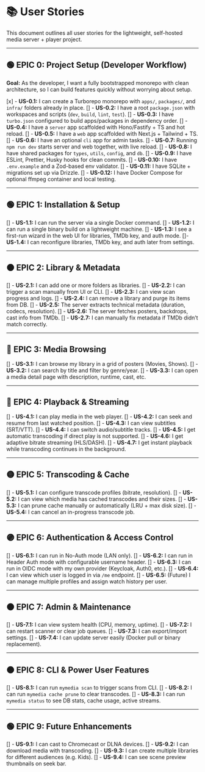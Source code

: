 # 📚 User Stories

This document outlines all user stories for the lightweight, self-hosted media server + player project.

---

## 🟢 EPIC 0: Project Setup (Developer Workflow)

**Goal:** As the developer, I want a fully bootstrapped monorepo with clean architecture, so I can build features quickly without worrying about setup.

[x] - **US-0.1:** I can create a Turborepo monorepo with `apps/`, `packages/`, and `infra/` folders already in place.
[] - **US-0.2:** I have a root `package.json` with workspaces and scripts (`dev`, `build`, `lint`, `test`).
[] - **US-0.3:** I have `turbo.json` configured to build apps/packages in dependency order.
[] - **US-0.4:** I have a `server` app scaffolded with Hono/Fastify + TS and hot reload.
[] - **US-0.5:** I have a `web` app scaffolded with Next.js + Tailwind + TS.
[] - **US-0.6:** I have an optional `cli` app for admin tasks.
[] - **US-0.7:** Running `npm run dev` starts server and web together, with live reload.
[] - **US-0.8:** I have shared packages for `types`, `utils`, `config`, and `db`.
[] - **US-0.9:** I have ESLint, Prettier, Husky hooks for clean commits.
[] - **US-0.10:** I have `.env.example` and a Zod-based env validator.
[] - **US-0.11:** I have SQLite + migrations set up via Drizzle.
[] - **US-0.12:** I have Docker Compose for optional ffmpeg container and local testing.

---

## 🟢 EPIC 1: Installation & Setup

[] - **US-1.1:** I can run the server via a single Docker command.
[] - **US-1.2:** I can run a single binary build on a lightweight machine.
[] - **US-1.3:** I see a first-run wizard in the web UI for libraries, TMDb key, and auth mode.
[]- **US-1.4:** I can reconfigure libraries, TMDb key, and auth later from settings.

---

## 🟠 EPIC 2: Library & Metadata

[] - **US-2.1:** I can add one or more folders as libraries.
[] - **US-2.2:** I can trigger a scan manually from UI or CLI.
[] - **US-2.3:** I can view scan progress and logs.
[] - **US-2.4:** I can remove a library and purge its items from DB.
[] - **US-2.5:** The server extracts technical metadata (duration, codecs, resolution).
[] - **US-2.6:** The server fetches posters, backdrops, cast info from TMDb.
[] - **US-2.7:** I can manually fix metadata if TMDb didn’t match correctly.

---

## 🔵 EPIC 3: Media Browsing

[] - **US-3.1:** I can browse my library in a grid of posters (Movies, Shows).
[] - **US-3.2:** I can search by title and filter by genre/year.
[] - **US-3.3:** I can open a media detail page with description, runtime, cast, etc.

---

## 🔴 EPIC 4: Playback & Streaming

[] - **US-4.1:** I can play media in the web player.
[] - **US-4.2:** I can seek and resume from last watched position.
[] - **US-4.3:** I can view subtitles (SRT/VTT).
[] - **US-4.4:** I can switch audio/subtitle tracks.
[] - **US-4.5:** I get automatic transcoding if direct play is not supported.
[] - **US-4.6:** I get adaptive bitrate streaming (HLS/DASH).
[] - **US-4.7:** I get instant playback while transcoding continues in the background.

---

## 🟡 EPIC 5: Transcoding & Cache

[] - **US-5.1:** I can configure transcode profiles (bitrate, resolution).
[] - **US-5.2:** I can view which media has cached transcodes and their sizes.
[] - **US-5.3:** I can prune cache manually or automatically (LRU + max disk size).
[] - **US-5.4:** I can cancel an in-progress transcode job.

---

## 🟣 EPIC 6: Authentication & Access Control

[] - **US-6.1:** I can run in No-Auth mode (LAN only).
[] - **US-6.2:** I can run in Header Auth mode with configurable username header.
[] - **US-6.3:** I can run in OIDC mode with my own provider (Keycloak, Auth0, etc.).
[] - **US-6.4:** I can view which user is logged in via `/me` endpoint.
[] - **US-6.5:** (Future) I can manage multiple profiles and assign watch history per user.

---

## 🟤 EPIC 7: Admin & Maintenance

[] - **US-7.1:** I can view system health (CPU, memory, uptime).
[] - **US-7.2:** I can restart scanner or clear job queues.
[] - **US-7.3:** I can export/import settings.
[] - **US-7.4:** I can update server easily (Docker pull or binary replacement).

---

## 🟠 EPIC 8: CLI & Power User Features

[] - **US-8.1:** I can run `mymedia scan` to trigger scans from CLI.
[] - **US-8.2:** I can run `mymedia cache prune` to clear transcodes.
[] - **US-8.3:** I can run `mymedia status` to see DB stats, cache usage, active streams.

---

## 🟢 EPIC 9: Future Enhancements

[] - **US-9.1:** I can cast to Chromecast or DLNA devices.
[] - **US-9.2:** I can download media with transcoding.
[] - **US-9.3:** I can create multiple libraries for different audiences (e.g. Kids).
[] - **US-9.4:** I can see scene preview thumbnails on seek bar.
